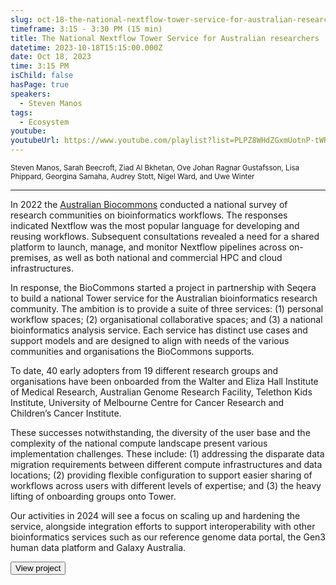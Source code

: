 ```yaml
---
slug: oct-18-the-national-nextflow-tower-service-for-australian-researchers
timeframe: 3:15 - 3:30 PM (15 min)
title: The National Nextflow Tower Service for Australian researchers
datetime: 2023-10-18T15:15:00.000Z
date: Oct 18, 2023
time: 3:15 PM
isChild: false
hasPage: true
speakers:
  - Steven Manos
tags:
  - Ecosystem
youtube: 
youtubeUrl: https://www.youtube.com/playlist?list=PLPZ8WHdZGxmUotnP-tWRVNtuNWpN7xbpL
---
```

<div className="mb-4">
  <small className="typo-small">
    Steven Manos, Sarah Beecroft, Ziad Al Bkhetan, Ove Johan Ragnar Gustafsson, Lisa Phippard, Georgina Samaha, Audrey Stott, Nigel Ward, and Uwe Winter
  </small>
</div>

<hr className="border-t border-gray-50 mb-4 opacity-20" />

In 2022 the [Australian Biocommons](https://www.biocommons.org.au/) conducted a national survey of research communities on bioinformatics workflows. The responses indicated Nextflow was the most popular language for developing and reusing workflows. Subsequent consultations revealed a need for a shared platform to launch, manage, and monitor Nextflow pipelines across on-premises, as well as both national and commercial HPC and cloud infrastructures.

In response, the BioCommons started a project in partnership with Seqera to build a national Tower service for the Australian bioinformatics research community. The ambition is to provide a suite of three services: (1) personal workflow spaces; (2) organisational collaborative spaces; and (3) a national bioinformatics analysis service. Each service has distinct use cases and support models and are designed to align with needs of the various communities and organisations the BioCommons supports.

To date, 40 early adopters from 19 different research groups and organisations have been onboarded from the Walter and Eliza Hall Institute of Medical Research, Australian Genome Research Facility, Telethon Kids Institute, University of Melbourne Centre for Cancer Research and Children’s Cancer Institute. 

These successes notwithstanding, the diversity of the user base and the complexity of the national compute landscape present various implementation challenges. These include: (1) addressing the disparate data migration requirements between different compute infrastructures and data locations; (2) providing flexible configuration to support easier sharing of workflows across users with different levels of expertise; and (3) the heavy lifting of onboarding groups onto Tower.

Our activities in 2024 will see a focus on scaling up and hardening the service, alongside integration efforts to support interoperability with other bioinformatics services such as our reference genome data portal, the Gen3 human data platform and Galaxy Australia.

<div>
  <Button to="https://australianbiocommons.github.io/tower/" variant="secondary" size="md" arrow>
    View project
  </Button>
</div>